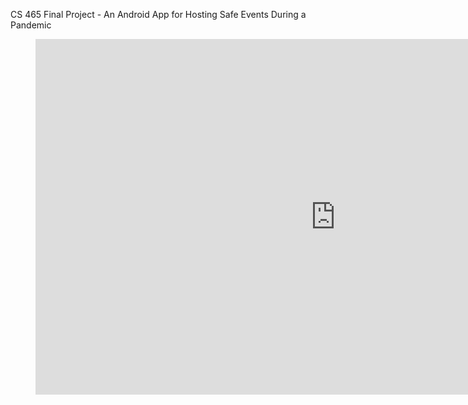 CS 465 Final Project - An Android App for Hosting Safe Events During a Pandemic

<figure class="video_container">
<iframe src="https://docs.google.com/presentation/d/e/2PACX-1vRLRCyds58iTEcispzW8ERp5gLxoZVKFy3gRkQBcKJVWm0BDmUAeB6BZNfV0OBji0RvsZD-KhDn3x_P/embed?start=false&loop=false&delayms=3000" frameborder="0" width="960" height="569" allowfullscreen="true" mozallowfullscreen="true" webkitallowfullscreen="true">
</iframe>
</figure>
